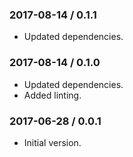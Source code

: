 ### 2017-08-14 / 0.1.1

* Updated dependencies.

### 2017-08-14 / 0.1.0

* Updated dependencies.
* Added linting.

### 2017-06-28 / 0.0.1

* Initial version.
